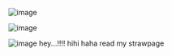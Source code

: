  ![image](https://github.com/MiracleMuzical/MiracleMuzical/assets/153952641/abb1c9f9-1242-4ccd-857c-242858aabcd6)
 
![image](https://github.com/MiracleMuzical/MiracleMuzical/assets/153952641/bdb9da2a-3947-4ddc-85f6-c43b87acf09d)


![image](https://github.com/MiracleMuzical/MiracleMuzical/assets/153952641/efbf5215-b4aa-462e-b01a-65973779c39f) hey...!!!! hihi haha read my strawpage
